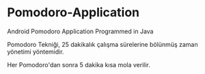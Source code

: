 # Pomodoro-Application
Android Pomodoro Application Programmed in Java



Pomodoro Tekniği, 25 dakikalık çalışma sürelerine bölünmüş zaman yönetimi yöntemidir. 

Her Pomodoro'dan sonra 5 dakika kısa mola verilir.

